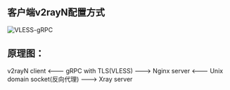 ## 客户端v2rayN配置方式

![VLESS-gRPC](https://user-images.githubusercontent.com/88967758/132800221-1e67083c-6d38-4f00-8f24-38ae688f3d09.jpg)

## 原理图：
v2rayN client <--- gRPC with TLS(VLESS) ---> Nginx server <--- Unix domain socket(反向代理) ---> Xray server
